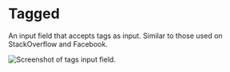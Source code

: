 # Tagged
An input field that accepts tags as input. Similar to those used on StackOverflow and Facebook.

<img src="main.png" alt="Screenshot of tags input field." />
